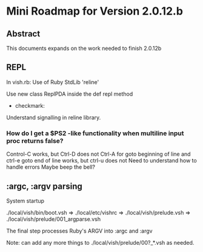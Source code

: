 # Mini Roadmap for Version 2.0.12.b

## Abstract

This documents expands on the work needed to finish 2.0.12b



## REPL

In vish.rb: Use of Ruby StdLib 'reline'

Use new class ReplPDA inside the def repl method

- checkmark:

Understand signalling in reline library.

### How do I get a $PS2 -like functionality when multiline input proc returns false?


Control-C works, but Ctrl-D does not
Ctrl-A for goto beginning of line and ctrl-e goto end of line works, but ctrl-u does not
Need to understand how to handle errors
Maybe beep the bell?



## :argc, :argv parsing

System startup

./local/vish/bin/boot.vsh =>
   ./local/etc/vishrc =>
     ./local/vish/prelude.vsh =>
        ./local/vish/prelude/001_argparse.vsh


The final step processes Ruby's ARGV into :argc and :argv

Note: can add any more things to ./local/vish/prelude/00?_*.vsh as needed.


